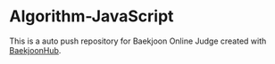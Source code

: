 # Algorithm-JavaScript
This is a auto push repository for Baekjoon Online Judge created with [BaekjoonHub](https://github.com/BaekjoonHub/BaekjoonHub). 
